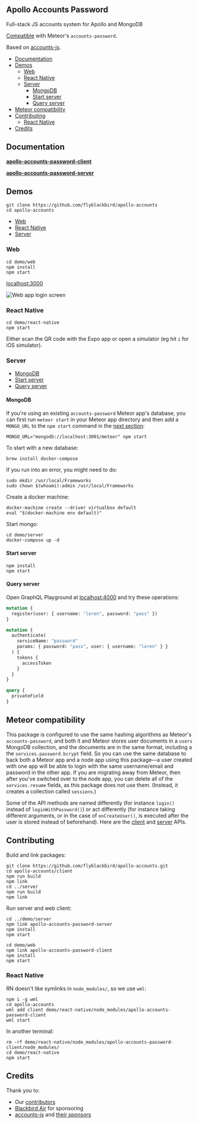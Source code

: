 ## Apollo Accounts Password

Full-stack JS accounts system for Apollo and MongoDB

[Compatible](#meteor-compatibility) with Meteor's `accounts-password`.

Based on [accounts-js](https://accounts-js.netlify.com/).

<!-- START doctoc generated TOC please keep comment here to allow auto update -->
<!-- DON'T EDIT THIS SECTION, INSTEAD RE-RUN doctoc TO UPDATE -->


- [Documentation](#documentation)
- [Demos](#demos)
  - [Web](#web)
  - [React Native](#react-native)
  - [Server](#server)
    - [MongoDB](#mongodb)
    - [Start server](#start-server)
    - [Query server](#query-server)
- [Meteor compatibility](#meteor-compatibility)
- [Contributing](#contributing)
  - [React Native](#react-native-1)
- [Credits](#credits)

<!-- END doctoc generated TOC please keep comment here to allow auto update -->

## Documentation

**[apollo-accounts-password-client](client/README.md)**

**[apollo-accounts-password-server](server/README.md)**

## Demos

```
git clone https://github.com/flyblackbird/apollo-accounts
cd apollo-accounts
```

- [Web](#web)
- [React Native](#react-native)
- [Server](#server)

### Web

```
cd demo/web
npm install
npm start
```

[localhost:3000](http://localhost:3000)

![Web app login screen](https://www.dropbox.com/s/o91zqqg5gi197nl/Screenshot%202018-07-28%2002.20.13.png?raw=1)

### React Native

```
cd demo/react-native
npm start
```

Either scan the QR code with the Expo app or open a simulator (eg hit `i` for iOS simulator).

### Server

- [MongoDB](#mongodb)
- [Start server](#start-server)
- [Query server](#query-server)

#### MongoDB

If you're using an existing `accounts-password` Meteor app's database, you can first run `meteor start` in your Meteor app directory and then add a `MONGO_URL` to the `npm start` command in the [next section](#start-server):

```
MONGO_URL="mongodb://localhost:3001/meteor" npm start
```

To start with a new database:

```
brew install docker-compose
```

If you run into an error, you might need to do:

```
sudo mkdir /usr/local/Frameworks
sudo chown $(whoami):admin /usr/local/Frameworks
```

Create a docker machine:

```
docker-machine create --driver virtualbox default
eval "$(docker-machine env default)"
```

Start mongo:

```
cd demo/server
docker-compose up -d
```

#### Start server

```
npm install
npm start
```

#### Query server

Open GraphQL Playground at [localhost:4000](http://localhost:4000/) and try these operations:

```graphql
mutation {
  register(user: { username: "loren", password: "pass" })
}

mutation {
  authenticate(
    serviceName: "password"
    params: { password: "pass", user: { username: "loren" } }
  ) {
    tokens {
      accessToken
    }
  }
}

query {
  privateField
}
```

## Meteor compatibility

This package is configured to use the same hashing algorithms as Meteor's `accounts-password`, and both it and Meteor stores user documents in a `users` MongoDB collection, and the documents are in the same format, including a the `services.password.bcrypt` field. So you can use the same database to back both a Meteor app and a node app using this package—a user created with one app will be able to login with the same username/email and password in the other app. If you are migrating away from Meteor, then after you've switched over to the node app, you can delete all of the `services.resume` fields, as this package does not use them. (Instead, it creates a collection called `sessions`.) 

Some of the API methods are named differently (for instance `login()` instead of `loginWithPassword()`) or act differently (for instance taking different arguments, or in the case of `onCreateUser()`, is executed after the user is stored instead of beforehand). Here are the [client](https://github.com/flyblackbird/apollo-accounts/tree/master/client#api) and [server](https://github.com/flyblackbird/apollo-accounts/tree/master/server#api) APIs.

## Contributing

Build and link packages:

```
git clone https://github.com/flyblackbird/apollo-accounts.git
cd apollo-accounts/client
npm run build
npm link
cd ../server
npm run build
npm link
```

Run server and web client:

```
cd ../demo/server
npm link apollo-accounts-password-server
npm install
npm start
```

```
cd demo/web
npm link apollo-accounts-password-client
npm install
npm start
```

### React Native

RN doesn't like symlinks in `node_modules/`, so we use `wml`:

```
npm i -g wml
cd apollo-accounts
wml add client demo/react-native/node_modules/apollo-accounts-password-client
wml start
```

In another terminal:

```
rm -rf demo/react-native/node_modules/apollo-accounts-password-client/node_modules/
cd demo/react-native
npm start
```

## Credits

Thank you to:
- Our [contributors](https://github.com/flyblackbird/apollo-accounts/graphs/contributors)
- [Blackbird Air](https://www.flyblackbird.com/) for sponsoring
- [accounts-js](https://accounts-js.netlify.com/) and [their sponsors](https://github.com/accounts-js/accounts#thank-you)